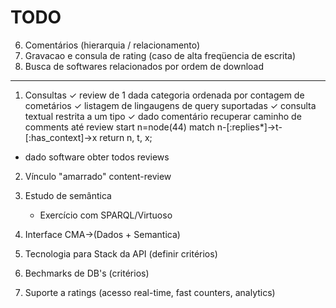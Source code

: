 TODO
====

6. Comentários (hierarquia / relacionamento)
7. Gravacao e consula de rating (caso de alta freqüencia de escrita)
8. Busca de softwares relacionados por ordem de download

---

1. Consultas
  ✓ review de 1 dada categoria ordenada por contagem de cometários
  ✓ listagem de lingaugens de query suportadas 
  ✓ consulta textual restrita a um tipo
  ✓ dado comentário recuperar caminho de comments até review
     start n=node(44) match n-[:replies*]->t-[:has_context]->x return  n, t, x;
  - dado software obter todos reviews

2. Vínculo "amarrado" content-review

3. Estudo de semântica
   -  Exercício com SPARQL/Virtuoso

4. Interface CMA->(Dados + Semantica)

5. Tecnologia para Stack da API (definir critérios)

6. Bechmarks de DB's (critérios)

7. Suporte a ratings (acesso real-time, fast counters, analytics)


